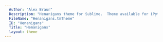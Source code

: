 ```yaml
---
  Author: "Alex Braun"
  Description: "Henanigans theme for Sublime.  Theme available for iPython Notebook, Stylish, iTerm and others."
  FileName: "Henanigans.tmTheme"
  ID: "Henanigans"
  Title: "Henanigans"
  layout: theme
---
```

  